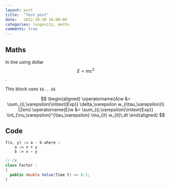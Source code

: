 ```yaml
---
layout: post
title:  "Test post"
date:   2022-10-20 16:00:00
categories: longevity, maths
comments: true
---
```


## Maths

In line using dollar $$E=mc^2$$.


This block uses `$$...$$`

$$
\begin{aligned}
\operatorname{A}w &= \sum_{(i,\varepsilon)\in\text{Exp}} \delta_\varepsilon w_{i\tau_\varepsilon}\\[2em]
\operatorname{E}w &= \sum_{(i,\varepsilon)\in\text{Exp}} \int_{\nu_\varepsilon}^{\tau_\varepsilon} \mu_{it} w_{it}\,dt
\end{aligned}
$$


## Code

```
f(x, y) := a · b where :
    a := x + y
    b := x − y 
```

```csharp
// C#
class Factor :
{
  public double Value(Time t) => 0.1;
}
```


